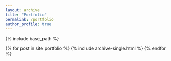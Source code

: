 ```yaml
---
layout: archive
title: "Portfolio"
permalink: /portfolio
author_profile: true
---
```



{% include base_path %}


{% for post in site.portfolio %}
  {% include archive-single.html %}
{% endfor %}
